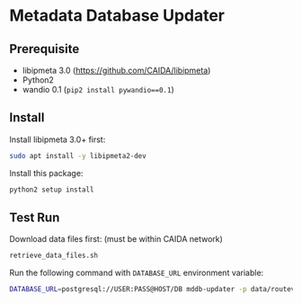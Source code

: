 # Metadata Database Updater

## Prerequisite

- libipmeta 3.0 (https://github.com/CAIDA/libipmeta)
- Python2
- wandio 0.1 (`pip2 install pywandio==0.1`)

## Install

Install libipmeta 3.0+ first:
```bash
sudo apt install -y libipmeta2-dev
```

Install this package:
```bash
python2 setup install
```

## Test Run

Download data files first: (must be within CAIDA network)
```bash 
retrieve_data_files.sh
```

Run the following command with `DATABASE_URL` environment variable:
```bash
DATABASE_URL=postgresql://USER:PASS@HOST/DB mddb-updater -p data/routeviews-rv2-latest.pfx2as.gz -c data/country_codes.csv -r data/ne_10m_admin_1.regions.v3.0.0.processed.polygons.csv.gz -C data/gadm.counties.v2.0.processed.polygons.csv.gz -b data/netacq-4-blocks.latest.csv.gz -l data/netacq-4-locations.latest.csv.gz -P data/netacq-4-polygons.latest.csv.gz
```